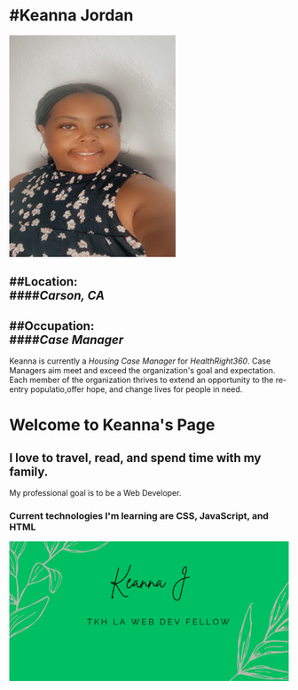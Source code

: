 #Keanna Jordan
=============

<img src="https://raw.githubusercontent.com/keychvs/aboutme/main/IMG_3211.JPG" width="300" height="400">

##Location:  
####*Carson, CA*
----------------------

##Occupation:  
####*Case Manager*
--------------------------

Keanna is currently a *Housing Case Manager* for _HealthRight360_. Case Managers aim meet and exceed the organization's goal and expectation. Each member of the organization thrives to extend an opportunity to the re-entry populatio,offer hope, and change lives for people in need. 


# Welcome to Keanna's Page
## I love to travel, read, and spend time with my family.  
My professional goal is to be a Web Developer.
### Current technologies I'm learning are CSS, JavaScript, and HTML

![KeychvsPageBanner](https://raw.githubusercontent.com/keychvs/keychvs.github.io/main/Keanna.jpg)


